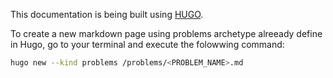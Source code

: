 This documentation is being built using [HUGO](https://gohugo.io/).

To create a new markdown page using problems archetype alreeady define in Hugo, go to your
terminal and execute the folowwing command:

```bash
hugo new --kind problems /problems/<PROBLEM_NAME>.md
```
